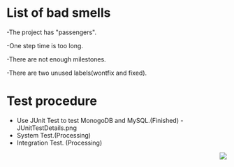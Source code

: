
# List of bad smells
-The project has "passengers".

-One step time is too long.

-There are not enough milestones.

-There are two unused labels(wontfix and fixed).

# Test procedure
- Use JUnit Test to test MonogoDB and MySQL.(Finished)
-JUnitTestDetails.png
- System Test.(Processing)
- Integration Test. (Processing)
<img align=right src="../img/JUnitTestDetails.png">
